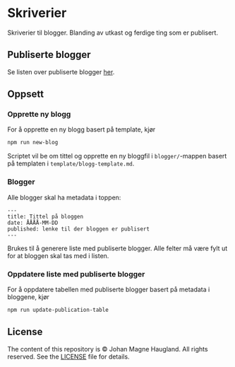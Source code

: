 # Skriverier

Skriverier til blogger. Blanding av utkast og ferdige ting som er publisert.

## Publiserte blogger

Se listen over publiserte blogger [her](./publiseringer.md).

## Oppsett

### Opprette ny blogg

For å opprette en ny blogg basert på template, kjør

```bash
npm run new-blog
```

Scriptet vil be om tittel og opprette en ny bloggfil i `blogger/`-mappen basert på templaten i `template/blogg-template.md`.

### Blogger

Alle blogger skal ha metadata i toppen:

```
---
title: Tittel på bloggen
date: ÅÅÅÅ-MM-DD
published: lenke til der bloggen er publisert
---
```

Brukes til å generere liste med publiserte blogger. Alle felter må være fylt ut for at bloggen skal tas med i listen.

### Oppdatere liste med publiserte blogger

For å oppdatere tabellen med publiserte blogger basert på metadata i bloggene, kjør

```bash
npm run update-publication-table
```

## License

The content of this repository is © Johan Magne Haugland. All rights reserved.
See the [LICENSE](LICENSE.md) file for details.
